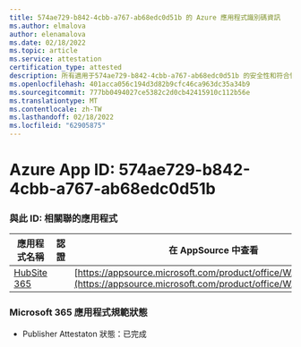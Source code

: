 ```yaml
---
title: 574ae729-b842-4cbb-a767-ab68edc0d51b 的 Azure 應用程式識別碼資訊
ms.author: elmalova
author: elenamalova
ms.date: 02/18/2022
ms.topic: article
ms.service: attestation
certification_type: attested
description: 所有適用于574ae729-b842-4cbb-a767-ab68edc0d51b 的安全性和符合性資訊資訊。
ms.openlocfilehash: 401acca056c194d3d82b9cfc46ca963dc35a34b9
ms.sourcegitcommit: 777bb0494027ce5382c2d0cb42415910c112b56e
ms.translationtype: MT
ms.contentlocale: zh-TW
ms.lasthandoff: 02/18/2022
ms.locfileid: "62905875"
---
```

# <a name="azure-app-id-574ae729-b842-4cbb-a767-ab68edc0d51b"></a>Azure App ID: 574ae729-b842-4cbb-a767-ab68edc0d51b


### <a name="apps-associated-with-this-id"></a>與此 ID: 相關聯的應用程式
| **應用程式名稱** | **認證** | **在 AppSource 中查看** |
|--------------|---------------|-----------------------|
| [HubSite 365](https://docs.microsoft.com/microsoft-365-app-certification/forward/WA200003704) |  | [https://appsource.microsoft.com/product/office/WA200003704](https://appsource.microsoft.com/product/office/WA200003704) |

### <a name="microsoft-365-app-compliance-status"></a>Microsoft 365 應用程式規範狀態
- Publisher Attestaton 狀態：已完成
